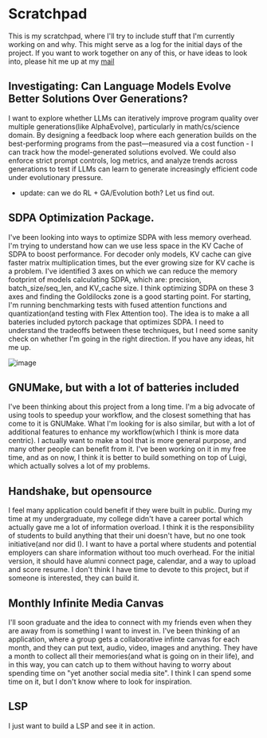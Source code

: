 # Scratchpad

This is my scratchpad, where I'll try to include stuff that I'm currently working on and why. This might serve as a log for the initial days of the project. If you want to work together on any of this, or have ideas to look into, please hit me up at my [mail](mailto:ysrivastava82@gmail.com)

## Investigating: Can Language Models Evolve Better Solutions Over Generations?
I want to explore whether LLMs can iteratively improve program quality over multiple generations(like AlphaEvolve), particularly in math/cs/science domain. By designing a feedback loop where each generation builds on the best-performing programs from the past—measured via a cost function - I can track how the model-generated solutions evolved. We could also enforce strict prompt controls, log metrics, and analyze trends across generations to test if LLMs can learn to generate increasingly efficient code under evolutionary pressure.

- update: can we do RL + GA/Evolution both? Let us find out.

## SDPA Optimization Package.
I've been looking into ways to optimize SDPA with less memory overhead. I'm trying to understand how can we use less space in the KV Cache of SDPA to boost performance. For decoder only models, KV cache can give faster matrix multiplication times, but the ever growing size for KV cache is a problem. I've identified 3 axes on which we can reduce the memory footprint of models calculating SDPA, which are: precision, batch_size/seq_len, and KV_cache size. I think optimizing SDPA on these 3 axes and finding the Goldilocks zone is a good starting point. For starting, I'm running benchmarking tests with fused attention functions and quantization(and testing with Flex Attention too). The idea is to make a all bateries included pytorch package that optimizes SDPA. I need to understand the tradeoffs between these techniques, but I need some sanity check on whether I'm going in the right direction. If you have any ideas, hit me up.

![image](https://github.com/user-attachments/assets/e73f7cd3-8114-45c8-a8b4-b7fde28ed837)

## GNUMake, but with a lot of batteries included
I've been thinking about this project from a long time. I'm a big advocate of using tools to speedup your workflow, and the closest something that has come to it is GNUMake. What I'm looking for is also similar, but with a lot of additional features to enhance my workflow(which I think is more data centric). I actually want to make a tool that is more general purpose, and many other people can benefit from it. I've been working on it in my free time, and as on now, I think it is better to build something on top of Luigi, which actually solves a lot of my problems.

## Handshake, but opensource
I feel many application could benefit if they were built in public. During my time at my undergraduate, my college didn't have a career portal which actually gave me a lot of information overload. I think it is the responsibility of students to build anything that their uni doesn't have, but no one took initiative(and nor did I). I want to have a portal where students and potential employers can share information without too much overhead. For the initial version, it should have alumni connect page, calendar, and a way to upload and score resume. I don't think I have time to devote to this project, but if someone is interested, they can build it.

## Monthly Infinite Media Canvas
I'll soon graduate and the idea to connect with my friends even when they are away from is something I want to invest in. I've been thinking of an application, where a group gets a collaborative infinte canvas for each month, and they can put text, audio, video, images and anything. They have a month to collect all their memories(and what is going on in their life), and in this way, you can catch up to them without having to worry about spending time on "yet another social media site". I think I can spend some time on it, but I don't know where to look for inspiration.

## LSP
I just want to build a LSP and see it in action.
